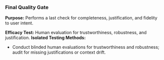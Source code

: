 ### Final Quality Gate

**Purpose:** Performs a last check for completeness, justification, and fidelity to user intent.

**Efficacy Test:** Human evaluation for trustworthiness, robustness, and justification.
**Isolated Testing Methods:**
- Conduct blinded human evaluations for trustworthiness and robustness; audit for missing justifications or context drift.